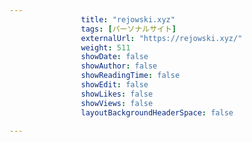 ---
                title: "rejowski.xyz"
                tags: [パーソナルサイト]
                externalUrl: "https://rejowski.xyz/"
                weight: 511
                showDate: false
                showAuthor: false
                showReadingTime: false
                showEdit: false
                showLikes: false
                showViews: false
                layoutBackgroundHeaderSpace: false
                ---


